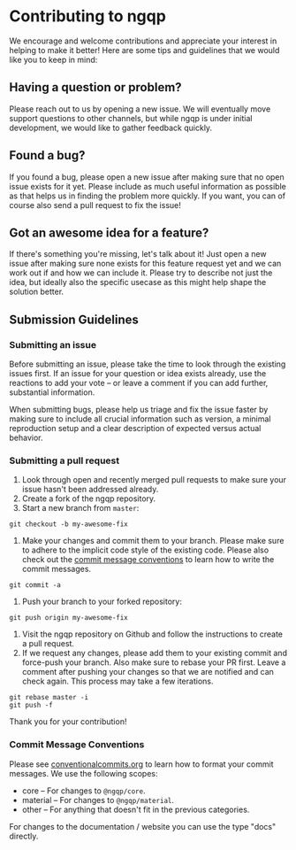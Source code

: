 # Contributing to ngqp

We encourage and welcome contributions and appreciate your interest in helping to make it better! Here are some tips and guidelines
that we would like you to keep in mind:

## Having a question or problem?

Please reach out to us by opening a new issue. We will eventually move support questions to other channels, but while ngqp
is under initial development, we would like to gather feedback quickly.

## Found a bug?

If you found a bug, please open a new issue after making sure that no open issue exists for it yet. Please include as much
useful information as possible as that helps us in finding the problem more quickly. If you want, you can of course also
send a pull request to fix the issue!

## Got an awesome idea for a feature?

If there's something you're missing, let's talk about it! Just open a new issue after making sure none exists for this
feature request yet and we can work out if and how we can include it. Please try to describe not just the idea, but ideally
also the specific usecase as this might help shape the solution better.

## Submission Guidelines

### Submitting an issue

Before submitting an issue, please take the time to look through the existing issues first. If an issue for your question
or idea exists already, use the reactions to add your vote – or leave a comment if you can add further, substantial information.

When submitting bugs, please help us triage and fix the issue faster by making sure to include all crucial information such as
version, a minimal reproduction setup and a clear description of expected versus actual behavior.

### Submitting a pull request

1. Look through open and recently merged pull requests to make sure your issue hasn't been addressed already.
1. Create a fork of the ngqp repository.
1. Start a new branch from `master`:

```shell
git checkout -b my-awesome-fix
```

1. Make your changes and commit them to your branch. Please make sure to adhere to the implicit code style of the existing code.
   Please also check out the [commit message conventions](#commitmsg) to learn how to write the commit messages.
   
```shell
git commit -a
```

1. Push your branch to your forked repository:

```shell
git push origin my-awesome-fix
```

1. Visit the ngqp repository on Github and follow the instructions to create a pull request.
1. If we request any changes, please add them to your existing commit and force-push your branch. Also make sure to rebase
   your PR first. Leave a comment after pushing your changes so that we are notified and can check again. This process may
   take a few iterations.
   
```shell
git rebase master -i
git push -f
```

Thank you for your contribution!

### <a name="commitmsg"></a> Commit Message Conventions

Please see [conventionalcommits.org][conventionalcommits] to learn how to format your commit messages. We use the following
scopes:

- core – For changes to `@ngqp/core`.
- material – For changes to `@ngqp/material`.
- other – For anything that doesn't fit in the previous categories.

For changes to the documentation / website you can use the type "docs" directly.

[conventionalcommits]: https://www.conventionalcommits.org